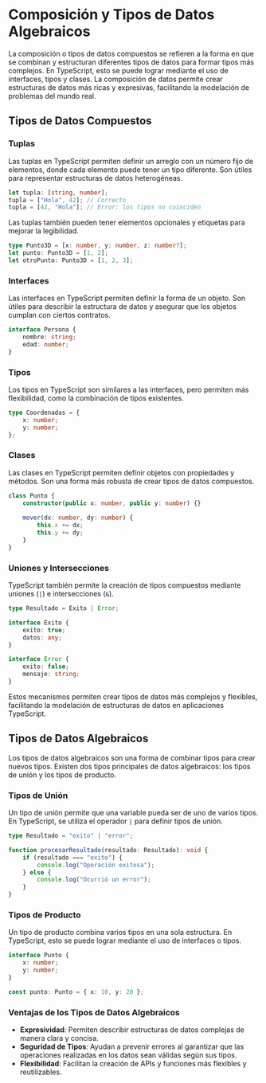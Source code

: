 # Composición y Tipos de Datos Algebraicos
La composición o tipos de datos compuestos se refieren a la forma en que se combinan y estructuran diferentes tipos de datos para formar tipos más complejos. En TypeScript, esto se puede lograr mediante el uso de interfaces, tipos y clases. La composición de datos permite crear estructuras de datos más ricas y expresivas, facilitando la modelación de problemas del mundo real.

## Tipos de Datos Compuestos 

### Tuplas
Las tuplas en TypeScript permiten definir un arreglo con un número fijo de elementos, donde cada elemento puede tener un tipo diferente. Son útiles para representar estructuras de datos heterogéneas.

```typescript
let tupla: [string, number];
tupla = ["Hola", 42]; // Correcto
tupla = [42, "Hola"]; // Error: los tipos no coinciden
```

Las tuplas también pueden tener elementos opcionales y etiquetas para mejorar la legibilidad.

```typescript
type Punto3D = [x: number, y: number, z: number?];
let punto: Punto3D = [1, 2];
let otroPunto: Punto3D = [1, 2, 3];
```


### Interfaces
Las interfaces en TypeScript permiten definir la forma de un objeto. Son útiles para describir la estructura de datos y asegurar que los objetos cumplan con ciertos contratos.

```typescript
interface Persona {
    nombre: string;
    edad: number;
}
```

### Tipos
Los tipos en TypeScript son similares a las interfaces, pero permiten más flexibilidad, como la combinación de tipos existentes.

```typescript
type Coordenadas = {
    x: number;
    y: number;
};
```

### Clases
Las clases en TypeScript permiten definir objetos con propiedades y métodos. Son una forma más robusta de crear tipos de datos compuestos.

```typescript
class Punto {
    constructor(public x: number, public y: number) {}
    
    mover(dx: number, dy: number) {
        this.x += dx;
        this.y += dy;
    }
}
```

### Uniones y Intersecciones

TypeScript también permite la creación de tipos compuestos mediante uniones (`|`) e intersecciones (`&`).

```typescript
type Resultado = Exito | Error;

interface Exito {
    exito: true;
    datos: any;
}

interface Error {
    exito: false;
    mensaje: string;
}
```

Estos mecanismos permiten crear tipos de datos más complejos y flexibles, facilitando la modelación de estructuras de datos en aplicaciones TypeScript.


## Tipos de Datos Algebraicos
Los tipos de datos algebraicos son una forma de combinar tipos para crear nuevos tipos. Existen dos tipos principales de datos algebraicos: los tipos de unión y los tipos de producto.

### Tipos de Unión
Un tipo de unión permite que una variable pueda ser de uno de varios tipos. En TypeScript, se utiliza el operador `|` para definir tipos de unión.

```typescript
type Resultado = "exito" | "error";

function procesarResultado(resultado: Resultado): void {
    if (resultado === "exito") {
        console.log("Operación exitosa");
    } else {
        console.log("Ocurrió un error");
    }
}
```

### Tipos de Producto
Un tipo de producto combina varios tipos en una sola estructura. En TypeScript, esto se puede lograr mediante el uso de interfaces o tipos.

```typescript
interface Punto {
    x: number;
    y: number;
}

const punto: Punto = { x: 10, y: 20 };
```

### Ventajas de los Tipos de Datos Algebraicos
- **Expresividad**: Permiten describir estructuras de datos complejas de manera clara y concisa.
- **Seguridad de Tipos**: Ayudan a prevenir errores al garantizar que las operaciones realizadas en los datos sean válidas según sus tipos.
- **Flexibilidad**: Facilitan la creación de APIs y funciones más flexibles y reutilizables.